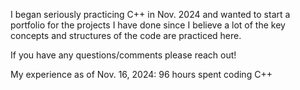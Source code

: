 I began seriously practicing C++ in Nov. 2024 and wanted to start a portfolio for the projects I have done since I believe a lot of the key concepts and structures of the code are practiced here.

If you have any questions/comments please reach out!

My experience as of Nov. 16, 2024:
96 hours spent coding C++

